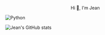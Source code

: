 <p style="text-align: center;">Hi 👋, I'm Jean</p>

![Python](https://img.shields.io/badge/-python-lightgrey?style=for-the-badge&logo=python)

![Jean's GitHub stats](https://github-readme-stats.vercel.app/api?username=jsleroy&show_icons=true&theme=vue)
